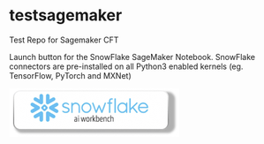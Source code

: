 # testsagemaker
Test Repo for Sagemaker CFT

Launch button for the SnowFlake SageMaker Notebook. SnowFlake connectors are pre-installed on all Python3 enabled kernels (eg. TensorFlow, PyTorch and MXNet)

<a href="https://console.aws.amazon.com/cloudformation/home?region=us-west-
2#/stacks/new?stackName=snowflake-notebook&templateURL=https://dtong-public-fileshare.s3-us-west-2.amazonaws.com/cf/snowflake-sagemaker-notebook-v1.yaml">
![launch stack button](/images/sf-notebook-launch-btn.jpg)</a>
